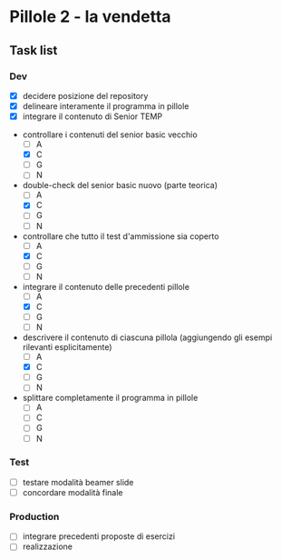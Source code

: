 # Pillole 2 - la vendetta

## Task list

### Dev

- [x] decidere posizione del repository
- [x] delineare interamente il programma in pillole
- [x] integrare il contenuto di Senior TEMP
- controllare i contenuti del senior basic vecchio
    - [ ] A
    - [x] C
    - [ ] G
    - [ ] N
- double-check del senior basic nuovo (parte teorica)
    - [ ] A
    - [x] C
    - [ ] G
    - [ ] N
- controllare che tutto il test d'ammissione sia coperto
    - [ ] A
    - [x] C
    - [ ] G
    - [ ] N
- integrare il contenuto delle precedenti pillole
    - [ ] A
    - [x] C
    - [ ] G
    - [ ] N
- descrivere il contenuto di ciascuna pillola (aggiungendo gli esempi rilevanti esplicitamente)
    - [ ] A
    - [x] C
    - [ ] G
    - [ ] N
- splittare completamente il programma in pillole
    - [ ] A
    - [ ] C
    - [ ] G
    - [ ] N

### Test

- [ ] testare modalità beamer slide
- [ ] concordare modalità finale

### Production

- [ ] integrare precedenti proposte di esercizi
- [ ] realizzazione

